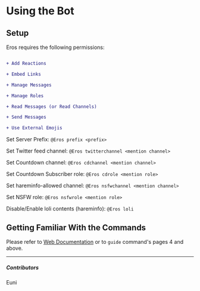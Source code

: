 # Using the Bot




## Setup


Eros requires the following permissions:

```diff

+ Add Reactions

+ Embed Links

+ Manage Messages

+ Manage Roles

+ Read Messages (or Read Channels)

+ Send Messages

+ Use External Emojis

```

Set Server Prefix: `@Eros prefix <prefix>`

Set Twitter feed channel: `@Eros twitterchannel <mention channel>`

Set Countdown channel: `@Eros cdchannel <mention channel>`

Set Countdown Subscriber role: `@Eros cdrole <mention role>`

Set hareminfo-allowed channel: `@Eros nsfwchannel <mention channel>`

Set NSFW role: `@Eros nsfwrole <mention role>`

Disable/Enable loli contents (hareminfo): `@Eros loli`

## Getting Familiar With the Commands


Please refer to [Web Documentation](https://docs.thegzm.space/eros-bot) or to `guide` command's pages 4 and above.


---

##### Contributors


Euni
